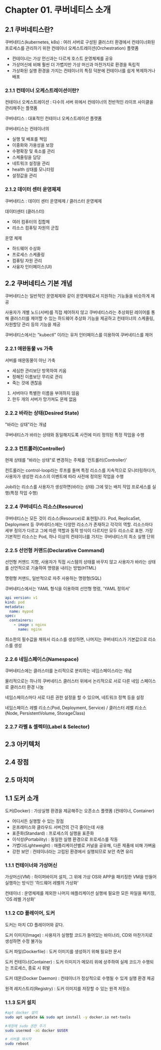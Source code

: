 # Chapter 01. 쿠버네티스 소개

## 2.1 쿠버네티스란?
쿠버네티스(kubernetes, k8s) : 여러 서버로 구성된 클러스터 환경에서 컨테이너화된 프로세스를 관리하기 위한 컨테이너 오케스트레이션(Orchestration) 플랫폼
 - 컨테이너는 가상 먼신과는 다르게 호스트 운영체제를 공유
 - 가상머신에 비해 훨씬 더 가볍지만 가상 머신과 마찬가지로 환경을 독립적
 - 가상화된 실행 환경을 가지는 컨테이너의 특징 덕분에 컨테이너를 쉽게 복제하거나 배포

### 2.1.1 컨테이너 오케스트레이션이란?
컨테이너 오케스트레이션 : 다수의 서버 위에서 컨테이너의 전반적인 라이프 사이클을 관리해주는 플랫폼

쿠버네티스 : 대표적인 컨테이너 오케스트레이션 플랫폼

쿠버네티스는 컨테이너의
- 실행 및 배포를 책임
- 이중화와 가용성을 보장
- 수평확장 및 축소를 관리
- 스케줄링을 담당
- 네트워크 설정을 관리
- health 상태를 모니터링
- 설정값을 관리

### 2.1.2 데이터 센터 운영체제
쿠버네티스 : 데이터 센터 운영체제 / 클러스터 운영체제

데이터센터 (클러스터)
- 여러 컴퓨터의 집합체
- 리소스 컴퓨팅 자원의 군집

운영 체제
- 하드웨어 수상화
- 프로세스 스케줄링
- 컴퓨팅 자원 관리
- 사융자 인터페이스(UI)

## 2.2 쿠버네티스 기본 개념
쿠버네티스는 일반적인 운영체제와 같이 운영체제로서 지원하는 기능들을 비슷하게 제공

사용자가 개별 노드(서버)를 직접 제어하지 않고 쿠버네티스라는 추상화된 레이어를 통해 클러스터를 제어할 수 있는 하드웨어 추상화 기능을 제공하고 컨테이너의 스케줄링, 자원할당 관리 등의 기능을 제공

쿠버네티스에서는 "kubectl" 이라는 유저 인터페이스를 이용하여 쿠버네티스를 제어

### 2.2.1 애완동물 vs 가축
서버를 애완동물이 아닌 가축
- 세심한 관리보단 방목하여 키움
- 정해진 이름보단 무리로 관리
- 죽는 것에 괜찮음

1. 서버마다 특별한 이름을 부여하지 않음
2. 한두 개의 서버가 망가져도 문제 없음

### 2.2.2 바라는 상태(Desired State)
"바라는 상태"라는 개념

쿠버네티스가 바라는 상태와 동일해지도록 사전에 미리 정의된 특정 작업을 수행

### 2.2.3 컨트롤러(Controller)
현재 상태를 "바라는 상태"로 변경하는 주체를 '컨트롤러(Controller)'

컨트롤러는 control-loop라는 루프를 돌며 특정 리소스를 지속적으로 모니터링하다가, 사용자가 생성한 리소스의 이벤트에 따라 사전에 정의된 작업을 수행

Job라는 리소스를 사용자가 생성하면(바라는 상태) 그에 맞는 배치 작업 프로세스를 실행(특정 작업 수행)

### 2.2.4 쿠버네티스 리소스(Resource)
쿠버네티스는 모든 것이 리소스(Resource)로 표현됩니다. Pod, ReplicaSet, Deployment 등 쿠버네티스에는 다양한 리소스가 존재하고 각각의 역할. 리소스마다 세부 정의가
다르고 그에 따른 역할과 동작 방식이 다르지만 모두 리소스로 표현.
가장 기본적인 리소스는 Pod, 하나 이상의 컨테이너를 가지는 쿠버네티스의 최소 실행 단위

### 2.2.5 선언형 커맨드(Declarative Command)
선언형 커맨드 지향, 사용자가 직접 시스템의 상태를 바꾸지 않고 사용자가 바라는 상태를 선언적으로 기술하여 명령을 내리는 방법(HTML)

명령형 커맨드, 일반적으로 자주 사용하는 명령형(SQL)

쿠버네티스에서는 YAML 형식을 이용하여 선언형 명령, 'YAML 정의서'
```yaml
api version: v1
kind: pod
metadata:
  name: mypod
spec:
  containers:
    - image : nginx
      name: nginx
```
최소한의 필수값을 채워서 리소스를 생성하면, 나머지는 쿠버네티스가 기본값으로 리소스를 생성

### 2.2.6 네임스페이스(Namespace)
쿠버네티스에는 클러스터를 논리적으로 분리하는 네임스페이스라는 개념

물리적으로는 하나의 쿠버네티스 클러스터 위에서 논리적으로 서로 다른 네임 스페이스로 클러스터 환경 나눔

네임스페이스마다 서로 다른 권한 설정을 할 수 있으며, 네트워크 정책 등을 설정

네임스페이스 레벨 리소스(Pod, Deployment, Service) / 클러스터 레벨 리소스(Node, PersistentVolume, StorageClass)


### 2.2.7 라벨 & 셀렉터(Label & Selector)


## 2.3 아키텍처

## 2.4 장점

## 2.5 마치며




## 1.1 도커 소개
도커(Docker) : 가상실행 환경을 제공해주는 오픈소스 플랫폼 (컨테이너, Container) 
- 어디서든 실행할 수 있는 장점
- 온프레미스와 클라우드 서버간의 간극 줄이는데 사용
- 표준화(Standard) : 프로세스의 실행을 표준화
- 이식성(Portability) : 동일한 실행 환경으로 프로세스를 작동
- 가볍다(Lightweight) : 애플리케이션별로 커널을 공유해, 다른 제품에 비해 가벼움
- 강한 보안 : 컨테이너라는 고립된 환경에서 실행되므로 보안 측면 유리

### 1.1.1 컨테이너와 가상머신
가상머신(VM) : 하이퍼바이저 설치, 그 위에 가상 OS와 APP을 패키징한 VM을 만들어 실행하는 방식인 '하드웨어 레벨의 가상화'

컨테이너 : 운영체제를 제외한 나머지 애플리케이션 실행에 필요한 모든 파일을 패키징, 'OS 레벨 가상화'

### 1.1.2 CD 플레이어, 도커
도커는 마치 CD 플레이어와 같다.

도커 이미지(Image) : 사용자가 실행할 코드가 들어있는 바이너리, CD와 마찬가지로 생성하면 수정 불가능

도커 파일(Dockerfile) : 도커 이미지를 생성하기 위해 필요한 문서

도커 컨테이너(Container) : 도커 이미지가 메모리 위에 상주하여 실제 코드가 수행되는 프로세스, 종료 시 휘발

도커 데몬(Docker Daemon) : 컨테이너가 정상적으로 수행될 수 있게 실행 환경 제공

원격 레지스트리(Registry) : 도커 이미지를 저장할 수 있는 원격 저장소

### 1.1.3 도커 설치
```bash
#apt docker 설치
sudo apt update && sudo apt install -y docker.io net-tools

#계정에 sudo 권한 주기
sudo usermod -aG docker $USER

# 서버를 재시작
sudo reboot
```
